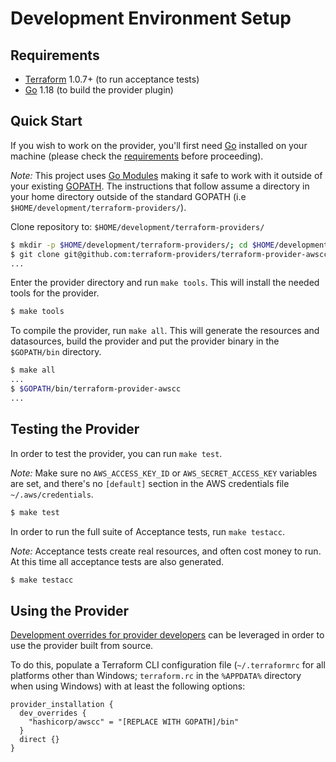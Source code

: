 # Development Environment Setup

## Requirements

- [Terraform](https://www.terraform.io/downloads.html) 1.0.7+ (to run acceptance tests)
- [Go](https://golang.org/doc/install) 1.18 (to build the provider plugin)

## Quick Start

If you wish to work on the provider, you'll first need [Go](http://www.golang.org) installed on your machine (please check the [requirements](#requirements) before proceeding).

*Note:* This project uses [Go Modules](https://blog.golang.org/using-go-modules) making it safe to work with it outside of your existing [GOPATH](http://golang.org/doc/code.html#GOPATH). The instructions that follow assume a directory in your home directory outside of the standard GOPATH (i.e `$HOME/development/terraform-providers/`).

Clone repository to: `$HOME/development/terraform-providers/`

```sh
$ mkdir -p $HOME/development/terraform-providers/; cd $HOME/development/terraform-providers/
$ git clone git@github.com:terraform-providers/terraform-provider-awscc
...
```

Enter the provider directory and run `make tools`. This will install the needed tools for the provider.

```sh
$ make tools
```

To compile the provider, run `make all`. This will generate the resources and datasources, build the provider and put the provider binary in the `$GOPATH/bin` directory.

```sh
$ make all
...
$ $GOPATH/bin/terraform-provider-awscc
...
```

## Testing the Provider

In order to test the provider, you can run `make test`.

*Note:* Make sure no `AWS_ACCESS_KEY_ID` or `AWS_SECRET_ACCESS_KEY` variables are set, and there's no `[default]` section in the AWS credentials file `~/.aws/credentials`.

```sh
$ make test
```

In order to run the full suite of Acceptance tests, run `make testacc`.

*Note:* Acceptance tests create real resources, and often cost money to run. At this time all acceptance tests are also generated.

```sh
$ make testacc
```

## Using the Provider

[Development overrides for provider developers](https://www.terraform.io/docs/cli/config/config-file.html#development-overrides-for-provider-developers) can be leveraged in order to use the provider built from source.

To do this, populate a Terraform CLI configuration file (`~/.terraformrc` for all platforms other than Windows; `terraform.rc` in the `%APPDATA%` directory when using Windows) with at least the following options:

```hcl
provider_installation {
  dev_overrides {
    "hashicorp/awscc" = "[REPLACE WITH GOPATH]/bin"
  }
  direct {}
}
```
